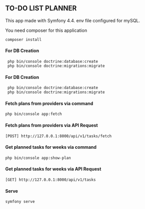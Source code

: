 ## TO-DO LIST PLANNER

This app made with Symfony 4.4. env file configured for mySQL.

You need composer for this application
```
composer install
```

#### For DB Creation
```
 php bin/console doctrine:database:create
 php bin/console doctrine:migrations:migrate
```

#### For DB Creation
```
 php bin/console doctrine:database:create
 php bin/console doctrine:migrations:migrate
```
#### Fetch plans from providers via command
```
php bin/console app:fetch
```
#### Fetch plans from providers via API Request
```
[POST] http://127.0.0.1:8000/api/v1/tasks/fetch
```
#### Get planned tasks for weeks via command
```
php bin/console app:show-plan
```
#### Get planned tasks for weeks via API Request
```
[GET] http://127.0.0.1:8000/api/v1/tasks
```
#### Serve
```
symfony serve
```
